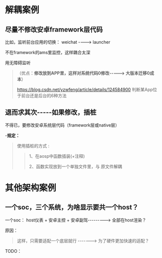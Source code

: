 # 解耦案例

## 尽量不修改安卓framework层代码

比如，监听前台应用的切换： weichat ----> launcher

不在framework的ams里监控，这样耦合太深

用无障碍监听

> （优点：**修改放到APP里，这样对系统代码0修改-----> 大版本迁移0成本**）
>
> https://blog.csdn.net/yzwfeng/article/details/124584900   判断某App位于前台还是后台的6种方法
>
> 



## 退而求其次-----如果修改，插桩

不得已，要修改安卓系统层代码（framework层或native层）

-**规定：**

> 使用插桩的方式 :
>
> > 1、在aosp中函数插装(+注释)
> >
> > 2、函数实现放到一个单独文件里，与 原文件解耦





# 其他架构案例

## 一个soc，三个系统，为啥显示要共一个host？

一个soc： host仪表 + 安卓主控 + 安卓副驾--------->  全部在host渲染？

原因：

> 这样，只需要适配一个底层就行   ------->  为了硬件更加快速的适配？

TODO：